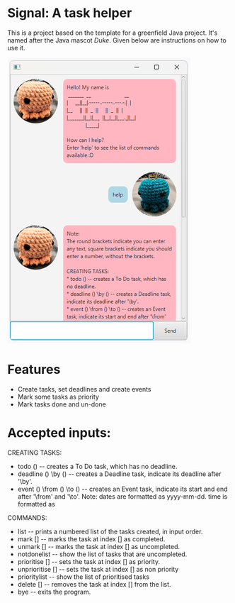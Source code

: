 # Signal: A task helper

This is a project based on the template for a greenfield Java project. It's named after the Java mascot _Duke_. Given below are instructions on how to use it.

<img src="./src/main/resources/images/signal.png" alt="A screenshot of the chatbot" />

# Features
* Create tasks, set deadlines and create events
* Mark some tasks as priority 
* Mark tasks done and un-done


# Accepted inputs:

CREATING TASKS:
* todo () -- creates a To Do task, which has no deadline. 
* deadline () \by () -- creates a Deadline task, indicate its deadline after '\by'.
* event () \from () \to () -- creates an Event task, indicate its start and end after '\from' and '\to'.
Note: dates are formatted as yyyy-mm-dd. time is formatted as 

COMMANDS: 
* list -- prints a numbered list of the tasks created, in input order.
* mark [] -- marks the task at index [] as completed. 
* unmark [] -- marks the task at index [] as uncompleted. 
* notdonelist -- show the list of tasks that are uncompleted.
* prioritise [] -- sets the task at index [] as priority.
* unprioritise [] -- sets the task at index [] as non priority
* prioritylist -- show the list of prioritised tasks
* delete [] -- removes the task at index [] from the list.
* bye -- exits the program.
